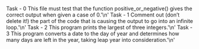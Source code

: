 Task - 0 This file must test that the function positive_or_negative() gives the correct output when given a case of 0.'\n'
Task - 1 Comment out (don’t delete it!) the part of the code that is causing the output to go into an infinite loop.'\n'
Task - 2 This program prints the largest of three integers.'\n'
Task - 3 This program converts a date to the day of year and determines how many days are left in the year, taking leap year into consideration.'\n'
